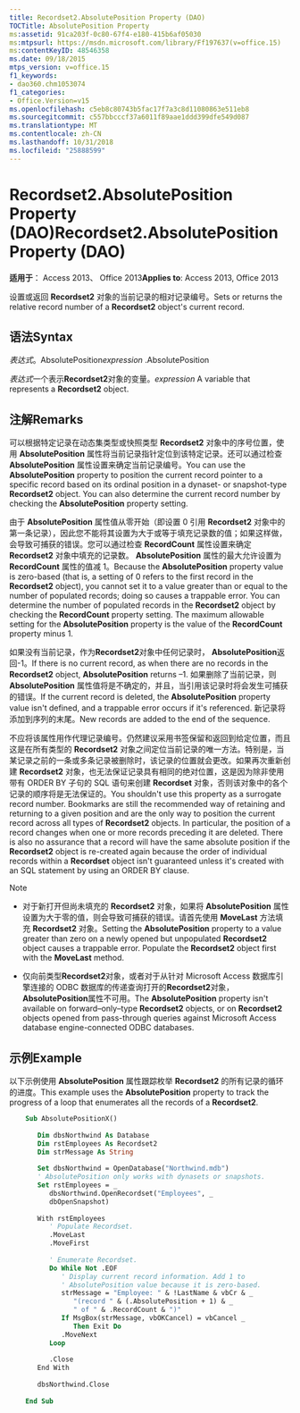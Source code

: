 ```yaml
---
title: Recordset2.AbsolutePosition Property (DAO)
TOCTitle: AbsolutePosition Property
ms:assetid: 91ca203f-0c80-67f4-e180-415b6af05030
ms:mtpsurl: https://msdn.microsoft.com/library/Ff197637(v=office.15)
ms:contentKeyID: 48546358
ms.date: 09/18/2015
mtps_version: v=office.15
f1_keywords:
- dao360.chm1053074
f1_categories:
- Office.Version=v15
ms.openlocfilehash: c5eb8c80743b5fac17f7a3c8d11080863e511eb8
ms.sourcegitcommit: c557bbcccf37a6011f89aae1ddd399dfe549d087
ms.translationtype: MT
ms.contentlocale: zh-CN
ms.lasthandoff: 10/31/2018
ms.locfileid: "25888599"
---
```

# <a name="recordset2absoluteposition-property-dao"></a><span data-ttu-id="69803-102">Recordset2.AbsolutePosition Property (DAO)</span><span class="sxs-lookup"><span data-stu-id="69803-102">Recordset2.AbsolutePosition Property (DAO)</span></span>


<span data-ttu-id="69803-103">**适用于**： Access 2013、 Office 2013</span><span class="sxs-lookup"><span data-stu-id="69803-103">**Applies to**: Access 2013, Office 2013</span></span>

<span data-ttu-id="69803-104">设置或返回 **Recordset2** 对象的当前记录的相对记录编号。</span><span class="sxs-lookup"><span data-stu-id="69803-104">Sets or returns the relative record number of a **Recordset2** object's current record.</span></span>

## <a name="syntax"></a><span data-ttu-id="69803-105">语法</span><span class="sxs-lookup"><span data-stu-id="69803-105">Syntax</span></span>

<span data-ttu-id="69803-106">*表达式*。AbsolutePosition</span><span class="sxs-lookup"><span data-stu-id="69803-106">*expression* .AbsolutePosition</span></span>

<span data-ttu-id="69803-107">*表达式*一个表示**Recordset2**对象的变量。</span><span class="sxs-lookup"><span data-stu-id="69803-107">*expression* A variable that represents a **Recordset2** object.</span></span>

## <a name="remarks"></a><span data-ttu-id="69803-108">注解</span><span class="sxs-lookup"><span data-stu-id="69803-108">Remarks</span></span>

<span data-ttu-id="69803-p101">可以根据特定记录在动态集类型或快照类型 **Recordset2** 对象中的序号位置，使用 **AbsolutePosition** 属性将当前记录指针定位到该特定记录。还可以通过检查 **AbsolutePosition** 属性设置来确定当前记录编号。</span><span class="sxs-lookup"><span data-stu-id="69803-p101">You can use the **AbsolutePosition** property to position the current record pointer to a specific record based on its ordinal position in a dynaset- or snapshot-type **Recordset2** object. You can also determine the current record number by checking the **AbsolutePosition** property setting.</span></span>

<span data-ttu-id="69803-p102">由于 **AbsolutePosition** 属性值从零开始（即设置 0 引用 **Recordset2** 对象中的第一条记录），因此您不能将其设置为大于或等于填充记录数的值；如果这样做，会导致可捕获的错误。您可以通过检查 **RecordCount** 属性设置来确定 **Recordset2** 对象中填充的记录数。 **AbsolutePosition** 属性的最大允许设置为 **RecordCount** 属性的值减 1。</span><span class="sxs-lookup"><span data-stu-id="69803-p102">Because the **AbsolutePosition** property value is zero-based (that is, a setting of 0 refers to the first record in the **Recordset2** object), you cannot set it to a value greater than or equal to the number of populated records; doing so causes a trappable error. You can determine the number of populated records in the **Recordset2** object by checking the **RecordCount** property setting. The maximum allowable setting for the **AbsolutePosition** property is the value of the **RecordCount** property minus 1.</span></span>

<span data-ttu-id="69803-114">如果没有当前记录，作为**Recordset2**对象中任何记录时， **AbsolutePosition**返回-1。</span><span class="sxs-lookup"><span data-stu-id="69803-114">If there is no current record, as when there are no records in the **Recordset2** object, **AbsolutePosition** returns –1.</span></span> <span data-ttu-id="69803-115">如果删除了当前记录，则 **AbsolutePosition** 属性值将是不确定的，并且，当引用该记录时将会发生可捕获的错误。</span><span class="sxs-lookup"><span data-stu-id="69803-115">If the current record is deleted, the **AbsolutePosition** property value isn't defined, and a trappable error occurs if it's referenced.</span></span> <span data-ttu-id="69803-116">新记录将添加到序列的末尾。</span><span class="sxs-lookup"><span data-stu-id="69803-116">New records are added to the end of the sequence.</span></span>

<span data-ttu-id="69803-p104">不应将该属性用作代理记录编号。仍然建议采用书签保留和返回到给定位置，而且这是在所有类型的 **Recordset2** 对象之间定位当前记录的唯一方法。特别是，当某记录之前的一条或多条记录被删除时，该记录的位置就会更改。如果再次重新创建 **Recordset2** 对象，也无法保证记录具有相同的绝对位置，这是因为除非使用带有 ORDER BY 子句的 SQL 语句来创建 **Recordset** 对象，否则该对象中的各个记录的顺序将是无法保证的。</span><span class="sxs-lookup"><span data-stu-id="69803-p104">You shouldn't use this property as a surrogate record number. Bookmarks are still the recommended way of retaining and returning to a given position and are the only way to position the current record across all types of **Recordset2** objects. In particular, the position of a record changes when one or more records preceding it are deleted. There is also no assurance that a record will have the same absolute position if the **Recordset2** object is re-created again because the order of individual records within a **Recordset** object isn't guaranteed unless it's created with an SQL statement by using an ORDER BY clause.</span></span>


> [!NOTE]
> <UL>
> <LI>
> <P><span data-ttu-id="69803-p105">对于新打开但尚未填充的 <STRONG>Recordset2</STRONG> 对象，如果将 <STRONG>AbsolutePosition</STRONG> 属性设置为大于零的值，则会导致可捕获的错误。请首先使用 <STRONG>MoveLast</STRONG> 方法填充 <STRONG>Recordset2</STRONG> 对象。</span><span class="sxs-lookup"><span data-stu-id="69803-p105">Setting the <STRONG>AbsolutePosition</STRONG> property to a value greater than zero on a newly opened but unpopulated <STRONG>Recordset2</STRONG> object causes a trappable error. Populate the <STRONG>Recordset2</STRONG> object first with the <STRONG>MoveLast</STRONG> method.</span></span></P>
> <LI>
> <P><span data-ttu-id="69803-123">仅向前类型<STRONG>Recordset2</STRONG>对象，或者对于从针对 Microsoft Access 数据库引擎连接的 ODBC 数据库的传递查询打开的<STRONG>Recordset2</STRONG>对象， <STRONG>AbsolutePosition</STRONG>属性不可用。</span><span class="sxs-lookup"><span data-stu-id="69803-123">The <STRONG>AbsolutePosition</STRONG> property isn't available on forward–only–type <STRONG>Recordset2</STRONG> objects, or on <STRONG>Recordset2</STRONG> objects opened from pass-through queries against Microsoft Access database engine-connected ODBC databases.</span></span></P></LI></UL>



## <a name="example"></a><span data-ttu-id="69803-124">示例</span><span class="sxs-lookup"><span data-stu-id="69803-124">Example</span></span>

<span data-ttu-id="69803-125">以下示例使用 **AbsolutePosition** 属性跟踪枚举 **Recordset2** 的所有记录的循环的进度。</span><span class="sxs-lookup"><span data-stu-id="69803-125">This example uses the **AbsolutePosition** property to track the progress of a loop that enumerates all the records of a **Recordset2**.</span></span>

```vb
    Sub AbsolutePositionX() 
     
       Dim dbsNorthwind As Database 
       Dim rstEmployees As Recordset2 
       Dim strMessage As String 
     
       Set dbsNorthwind = OpenDatabase("Northwind.mdb") 
       ' AbsolutePosition only works with dynasets or snapshots. 
       Set rstEmployees = _ 
          dbsNorthwind.OpenRecordset("Employees", _ 
          dbOpenSnapshot) 
     
       With rstEmployees 
          ' Populate Recordset. 
          .MoveLast 
          .MoveFirst 
     
          ' Enumerate Recordset. 
          Do While Not .EOF 
             ' Display current record information. Add 1 to  
             ' AbsolutePosition value because it is zero-based. 
             strMessage = "Employee: " & !LastName & vbCr & _ 
                "(record " & (.AbsolutePosition + 1) & _ 
                " of " & .RecordCount & ")" 
             If MsgBox(strMessage, vbOKCancel) = vbCancel _ 
                Then Exit Do 
             .MoveNext 
          Loop 
     
          .Close 
       End With 
     
       dbsNorthwind.Close 
     
    End Sub
```
